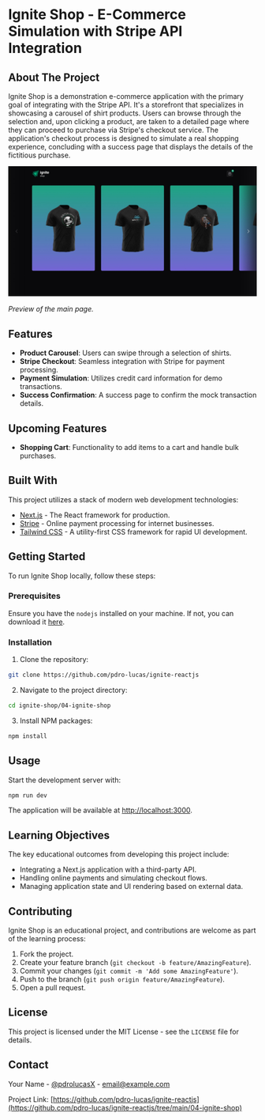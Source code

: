 # Ignite Shop - E-Commerce Simulation with Stripe API Integration

## About The Project

Ignite Shop is a demonstration e-commerce application with the primary goal of integrating with the Stripe API. It's a storefront that specializes in showcasing a carousel of shirt products. Users can browse through the selection and, upon clicking a product, are taken to a detailed page where they can proceed to purchase via Stripe's checkout service. The application's checkout process is designed to simulate a real shopping experience, concluding with a success page that displays the details of the fictitious purchase.

![Ignite Shop](./public/preview/main.jpeg)

_Preview of the main page._

## Features

- **Product Carousel**: Users can swipe through a selection of shirts.
- **Stripe Checkout**: Seamless integration with Stripe for payment processing.
- **Payment Simulation**: Utilizes credit card information for demo transactions.
- **Success Confirmation**: A success page to confirm the mock transaction details.

## Upcoming Features

- **Shopping Cart**: Functionality to add items to a cart and handle bulk purchases.

## Built With

This project utilizes a stack of modern web development technologies:

- [Next.js](https://nextjs.org/) - The React framework for production.
- [Stripe](https://stripe.com/) - Online payment processing for internet businesses.
- [Tailwind CSS](https://tailwindcss.com/) - A utility-first CSS framework for rapid UI development.

## Getting Started

To run Ignite Shop locally, follow these steps:

### Prerequisites

Ensure you have the `nodejs` installed on your machine. If not, you can download it [here](https://nodejs.org/en/download/).

### Installation

1. Clone the repository:

```sh
git clone https://github.com/pdro-lucas/ignite-reactjs
```

2. Navigate to the project directory:

```sh
cd ignite-shop/04-ignite-shop
```

3. Install NPM packages:

```sh
npm install
```

## Usage

Start the development server with:

```sh
npm run dev
```

The application will be available at [http://localhost:3000](http://localhost:3000).

## Learning Objectives

The key educational outcomes from developing this project include:

- Integrating a Next.js application with a third-party API.
- Handling online payments and simulating checkout flows.
- Managing application state and UI rendering based on external data.

## Contributing

Ignite Shop is an educational project, and contributions are welcome as part of the learning process:

1. Fork the project.
2. Create your feature branch (`git checkout -b feature/AmazingFeature`).
3. Commit your changes (`git commit -m 'Add some AmazingFeature'`).
4. Push to the branch (`git push origin feature/AmazingFeature`).
5. Open a pull request.

## License

This project is licensed under the MIT License - see the `LICENSE` file for details.

## Contact

Your Name - [@pdrolucasX](https://twitter.com/pdrolucasX) - email@example.com

Project Link: [https://github.com/pdro-lucas/ignite-reactjs](https://github.com/pdro-lucas/ignite-reactjs/tree/main/04-ignite-shop)
